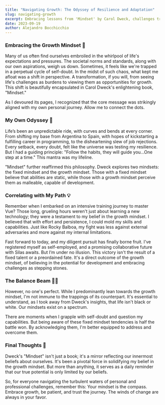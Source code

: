 ```yaml
---
title: "Navigating Growth: The Odyssey of Resilience and Adaptation"
slug: navigating-growth
excerpt: Embracing lessons from 'Mindset' by Carol Dweck, challenges transform into growth; life's about the journey, not just results.
date: 2023-09-19
author: Alejandro Bocchicchio
---
```


### Embracing the Growth Mindset 🌱

Many of us often find ourselves embroiled in the whirlpool of life's expectations and pressures. The societal norms and standards, along with our own aspirations, weigh us down. Sometimes, it feels like we're trapped in a perpetual cycle of self-doubt. In the midst of such chaos, what kept me afloat was a shift in perspective. A transformation, if you will, from seeing life's challenges as burdens to viewing them as opportunities for growth. This shift is beautifully encapsulated in Carol Dweck's enlightening book, "Mindset."

As I devoured its pages, I recognized that the core message was strikingly aligned with my own personal journey. Allow me to connect the dots.

### My Own Odyssey 🚀

Life’s been an unpredictable ride, with curves and bends at every corner. From shifting my base from Argentina to Spain, with hopes of kickstarting a fulfilling career in programming, to the disheartening slew of job rejections. Every setback, every doubt, felt like the universe was testing my resilience. But I had a guiding principle: "Follow the habits, they will guide you...One step at a time." This mantra was my lifeline.

"Mindset" further reaffirmed this philosophy. Dweck explores two mindsets: the fixed mindset and the growth mindset. Those with a fixed mindset believe that abilities are static, while those with a growth mindset perceive them as malleable, capable of development.

### Correlating with My Path 💡

Remember when I embarked on an intensive training journey to master Vue? Those long, grueling hours weren't just about learning a new technology; they were a testament to my belief in the growth mindset. I believed that with effort and persistence, I could mold my skills and capabilities. Just like Rocky Balboa, my fight was less against external adversaries and more against my internal limitations.

Fast forward to today, and my diligent pursuit has finally borne fruit. I've registered myself as self-employed, and a promising collaborative future with Silas awaits. But I’m under no illusion. This victory isn't the result of a fixed talent or a preordained fate. It's a direct outcome of the growth mindset, of believing in the potential for development and embracing challenges as stepping stones.

### The Balance Beam 🤹‍♂️

However, no one's perfect. While I predominantly lean towards the growth mindset, I'm not immune to the trappings of its counterpart. It's essential to understand, as I took away from Dweck's insights, that life isn't black or white. Our mindsets exist on a spectrum.

There are moments when I grapple with self-doubt and question my capabilities. But being aware of these fixed mindset tendencies is half the battle won. By acknowledging them, I'm better equipped to address and overcome them.

### Final Thoughts 📜

Dweck's "Mindset" isn't just a book; it's a mirror reflecting our innermost beliefs about ourselves. It's been a pivotal force in solidifying my belief in the growth mindset. But more than anything, it serves as a daily reminder that our true potential is only limited by our beliefs.

So, for everyone navigating the turbulent waters of personal and professional challenges, remember this: Your mindset is the compass. Embrace growth, be patient, and trust the journey. The winds of change are always in your favor.
